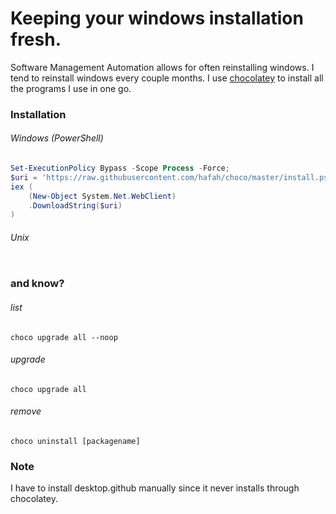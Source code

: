 # Keeping your windows installation fresh.

Software Management Automation allows for often reinstalling windows. I tend to reinstall windows every couple months. I use [chocolatey](https://chocolatey.org/) to install all the programs I use in one go.

### Installation

###### Windows (PowerShell)

```powershell
Set-ExecutionPolicy Bypass -Scope Process -Force;
$uri = 'https://raw.githubusercontent.com/hafah/choco/master/install.ps1'
iex (
    (New-Object System.Net.WebClient)
    .DownloadString($uri)
)
```

###### Unix

```sh
```
### and know?

###### list

`choco upgrade all --noop`


###### upgrade

`choco upgrade all`

###### remove

`choco uninstall [packagename]`


### Note
I have to install desktop.github manually since it never installs through chocolatey.
